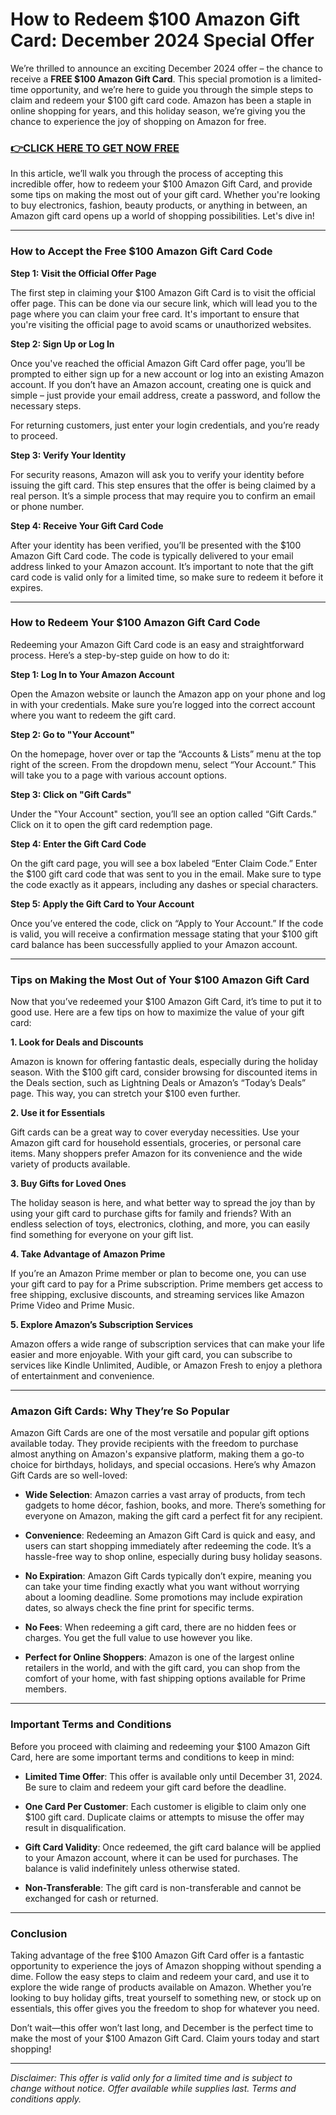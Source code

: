 # How to Redeem $100 Amazon Gift Card: December 2024 Special Offer

We’re thrilled to announce an exciting December 2024 offer – the chance to receive a **FREE $100 Amazon Gift Card**. This special promotion is a limited-time opportunity, and we’re here to guide you through the simple steps to claim and redeem your $100 gift card code. Amazon has been a staple in online shopping for years, and this holiday season, we’re giving you the chance to experience the joy of shopping on Amazon for free.

### [👉CLICK HERE TO GET NOW FREE](https://freeforyou.xyz/amazon/go/codes/)

In this article, we’ll walk you through the process of accepting this incredible offer, how to redeem your $100 Amazon Gift Card, and provide some tips on making the most out of your gift card. Whether you're looking to buy electronics, fashion, beauty products, or anything in between, an Amazon gift card opens up a world of shopping possibilities. Let's dive in!

---

### How to Accept the Free $100 Amazon Gift Card Code

**Step 1: Visit the Official Offer Page**

The first step in claiming your $100 Amazon Gift Card is to visit the official offer page. This can be done via our secure link, which will lead you to the page where you can claim your free card. It's important to ensure that you're visiting the official page to avoid scams or unauthorized websites.

**Step 2: Sign Up or Log In**

Once you've reached the official Amazon Gift Card offer page, you’ll be prompted to either sign up for a new account or log into an existing Amazon account. If you don’t have an Amazon account, creating one is quick and simple – just provide your email address, create a password, and follow the necessary steps. 

For returning customers, just enter your login credentials, and you’re ready to proceed.

**Step 3: Verify Your Identity**

For security reasons, Amazon will ask you to verify your identity before issuing the gift card. This step ensures that the offer is being claimed by a real person. It’s a simple process that may require you to confirm an email or phone number. 

**Step 4: Receive Your Gift Card Code**

After your identity has been verified, you’ll be presented with the $100 Amazon Gift Card code. The code is typically delivered to your email address linked to your Amazon account. It’s important to note that the gift card code is valid only for a limited time, so make sure to redeem it before it expires.

---

### How to Redeem Your $100 Amazon Gift Card Code

Redeeming your Amazon Gift Card code is an easy and straightforward process. Here’s a step-by-step guide on how to do it:

**Step 1: Log In to Your Amazon Account**

Open the Amazon website or launch the Amazon app on your phone and log in with your credentials. Make sure you’re logged into the correct account where you want to redeem the gift card.

**Step 2: Go to "Your Account"**

On the homepage, hover over or tap the “Accounts & Lists” menu at the top right of the screen. From the dropdown menu, select “Your Account.” This will take you to a page with various account options.

**Step 3: Click on "Gift Cards"**

Under the "Your Account" section, you’ll see an option called “Gift Cards.” Click on it to open the gift card redemption page.

**Step 4: Enter the Gift Card Code**

On the gift card page, you will see a box labeled “Enter Claim Code.” Enter the $100 gift card code that was sent to you in the email. Make sure to type the code exactly as it appears, including any dashes or special characters.

**Step 5: Apply the Gift Card to Your Account**

Once you’ve entered the code, click on “Apply to Your Account.” If the code is valid, you will receive a confirmation message stating that your $100 gift card balance has been successfully applied to your Amazon account.

---

### Tips on Making the Most Out of Your $100 Amazon Gift Card

Now that you’ve redeemed your $100 Amazon Gift Card, it’s time to put it to good use. Here are a few tips on how to maximize the value of your gift card:

**1. Look for Deals and Discounts**

Amazon is known for offering fantastic deals, especially during the holiday season. With the $100 gift card, consider browsing for discounted items in the Deals section, such as Lightning Deals or Amazon’s “Today’s Deals” page. This way, you can stretch your $100 even further.

**2. Use it for Essentials**

Gift cards can be a great way to cover everyday necessities. Use your Amazon gift card for household essentials, groceries, or personal care items. Many shoppers prefer Amazon for its convenience and the wide variety of products available.

**3. Buy Gifts for Loved Ones**

The holiday season is here, and what better way to spread the joy than by using your gift card to purchase gifts for family and friends? With an endless selection of toys, electronics, clothing, and more, you can easily find something for everyone on your gift list.

**4. Take Advantage of Amazon Prime**

If you’re an Amazon Prime member or plan to become one, you can use your gift card to pay for a Prime subscription. Prime members get access to free shipping, exclusive discounts, and streaming services like Amazon Prime Video and Prime Music.

**5. Explore Amazon’s Subscription Services**

Amazon offers a wide range of subscription services that can make your life easier and more enjoyable. With your gift card, you can subscribe to services like Kindle Unlimited, Audible, or Amazon Fresh to enjoy a plethora of entertainment and convenience.

---

### Amazon Gift Cards: Why They’re So Popular

Amazon Gift Cards are one of the most versatile and popular gift options available today. They provide recipients with the freedom to purchase almost anything on Amazon's expansive platform, making them a go-to choice for birthdays, holidays, and special occasions. Here’s why Amazon Gift Cards are so well-loved:

- **Wide Selection**: Amazon carries a vast array of products, from tech gadgets to home décor, fashion, books, and more. There’s something for everyone on Amazon, making the gift card a perfect fit for any recipient.
  
- **Convenience**: Redeeming an Amazon Gift Card is quick and easy, and users can start shopping immediately after redeeming the code. It’s a hassle-free way to shop online, especially during busy holiday seasons.

- **No Expiration**: Amazon Gift Cards typically don’t expire, meaning you can take your time finding exactly what you want without worrying about a looming deadline. Some promotions may include expiration dates, so always check the fine print for specific terms.

- **No Fees**: When redeeming a gift card, there are no hidden fees or charges. You get the full value to use however you like.

- **Perfect for Online Shoppers**: Amazon is one of the largest online retailers in the world, and with the gift card, you can shop from the comfort of your home, with fast shipping options available for Prime members.

---

### Important Terms and Conditions

Before you proceed with claiming and redeeming your $100 Amazon Gift Card, here are some important terms and conditions to keep in mind:

- **Limited Time Offer**: This offer is available only until December 31, 2024. Be sure to claim and redeem your gift card before the deadline.

- **One Card Per Customer**: Each customer is eligible to claim only one $100 gift card. Duplicate claims or attempts to misuse the offer may result in disqualification.

- **Gift Card Validity**: Once redeemed, the gift card balance will be applied to your Amazon account, where it can be used for purchases. The balance is valid indefinitely unless otherwise stated.

- **Non-Transferable**: The gift card is non-transferable and cannot be exchanged for cash or returned.

---

### Conclusion

Taking advantage of the free $100 Amazon Gift Card offer is a fantastic opportunity to experience the joys of Amazon shopping without spending a dime. Follow the easy steps to claim and redeem your card, and use it to explore the wide range of products available on Amazon. Whether you’re looking to buy holiday gifts, treat yourself to something new, or stock up on essentials, this offer gives you the freedom to shop for whatever you need. 

Don’t wait—this offer won’t last long, and December is the perfect time to make the most of your $100 Amazon Gift Card. Claim yours today and start shopping!

---

*Disclaimer: This offer is valid only for a limited time and is subject to change without notice. Offer available while supplies last. Terms and conditions apply.*
